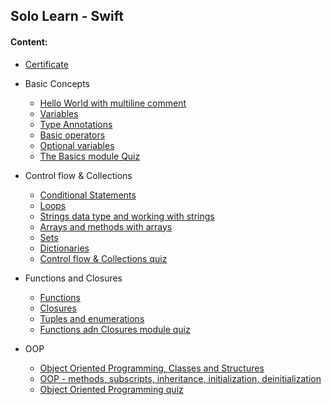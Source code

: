 ## Solo Learn - Swift

#### Content:
+ [Certificate](sololearn_certificate.pdf)

+ Basic Concepts
    - [Hello World with multiline comment](t01_helloworld.swift)
    - [Variables](t02_variables_constants.swift)
    - [Type Annotations](t03_type_annotations.swift)
    - [Basic operators](t04_basic_operators.swift)
    - [Optional variables](t05_optionals.swift)
    - [The Basics module Quiz](q1_basics.swift)
+ Control flow & Collections
    - [Conditional Statements](t06_conditional_statements.swift)
    - [Loops](t07_loops.swift)
    - [Strings data type and working with strings](t08_strings.swift)
    - [Arrays and methods with arrays](t09_arrays.swift)
    - [Sets](t10_sets.swift)
    - [Dictionaries](t11_dictionaries.swift)
    - [Control flow & Collections quiz](q2_control_flow.swift)
+ Functions and Closures
    - [Functions](t12_functions.swift)
    - [Closures](t13_closures.swift)
    - [Tuples and enumerations](t14_tupes_dictionaries.swift)
    - [Functions adn Closures module quiz](q3_functions.swift)
+ OOP
    - [Object Oriented Programming, Classes and Structures](t15_classes_structures.swift)
    - [OOP - methods, subscripts, inheritance, initialization, deinitialization](t16_oop_etc.swift)
    - [Object Oriented Programming quiz](q4_oop.swift)

